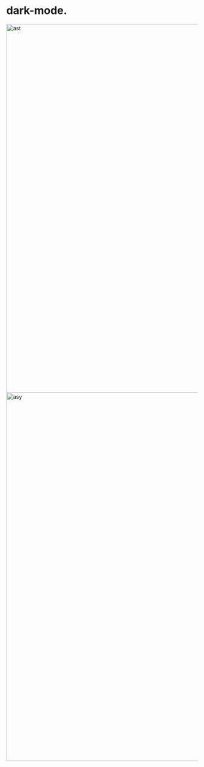 # dark-mode.
<img width="1918" height="972" alt="ast" src="https://github.com/user-attachments/assets/2fe87831-b6a8-495b-b111-ffc81640be93" />
<img width="1918" height="971" alt="asy" src="https://github.com/user-attachments/assets/57f2c342-59d1-4116-a59e-10f93d5bf2f7" />

